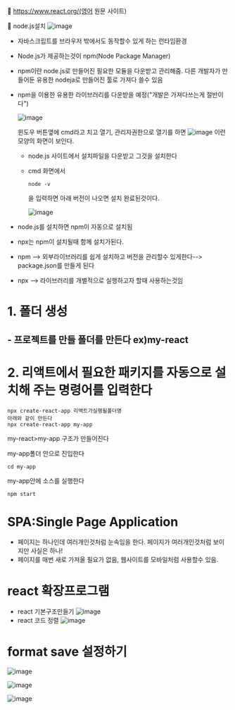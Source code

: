 🔎 https://www.react.org/(영어 원문 사이트)

 🔨 node.js설치
![image](https://github.com/gogoringhye/react/assets/145514996/cd98f3d8-adb4-489f-9968-16dcfb9076a2)  
* 자바스크립트를 브라우저 밖에서도 동작할수 있게 하는 런타임환경
* Node.js가 제공하는것이 npm(Node Package Manager)
* npm이란 node.js로 만들어진 필요한 모듈을 다운받고 관리해줌. 다른 개발자가 만들어둔 유용한 nodeja로 만들어진 툴로 가져다 쓸수 있음
* npm을 이용한 유용한 라이브러리를 다운받을 예정("개발은 가져다쓰는게 절반이다")

  ![image](https://github.com/understanding963852/604react/assets/60366769/e8f45131-bb94-4251-8aa4-11b8388f6358)

  윈도우 버튼옆에 cmd라고 치고 열기, 관리자권한으로 열기를 하면
  ![image](https://github.com/understanding963852/604react/assets/60366769/94b93331-211c-4e18-8354-ecd9f5fe9a55)
  이런 모양의 화면이 보인다.

  * node.js 사이트에서 설치파일을 다운받고 그것을 설치한다
  * cmd 화면에서
    
    ```
    node -v
    ```
    을 입력하면 아래 버전이 나오면 설치 완료된것이다.
    
    ![image](https://github.com/understanding963852/604react/assets/60366769/91059008-7c29-4dfa-b3ab-e80e38c04a12)

* node.js를 설치하면 npm이 자동으로 설치됨
* npx는 npm이 설치될때 함께 설치가된다.
* npm --> 외부라이브러리를 쉽게 설치하고 버전을 관리할수 있게한다--> package.json를 만들게 된다
* npx --> 라이브러리를 개별적으로 실행하고자 할때 사용하는것임

# 1. 폴더 생성
## - 프로젝트를 만들 폴더를 만든다 ex)my-react
# 2. 리액트에서 필요한 패키지를 자동으로 설치해 주는 명령어를 입력한다
```
npx create-react-app 리액트가실행될폴더명
아래와 같이 만든다
npx create-react-app my-app
```
my-react>my-app  구조가 만들어진다

my-app폴더 안으로 진입한다

```
cd my-app
```
my-app안에 소스를 실행한다

```
npm start
```

# SPA:Single Page Application
  - 페이지는 하나인데 여러개인것처럼 눈속임을 한다. 페이지가 여러개인것처럼 보이지만 사실은 하나!
  - 페이지를 매번 새로 가져올 필요가 없음, 웹사이트를 모바일처럼 사용할수 있음.


# react 확장프로그램
- react 기본구조만들기
![image](https://github.com/understanding963852/604react/assets/60366769/6ec3129f-eab7-44cf-82b4-a19907dec189)
- react 코드 정렬
![image](https://github.com/understanding963852/604react/assets/60366769/00e4ed7d-a620-4da0-bb9d-e18442600819)

# format save 설정하기


![image](https://github.com/understanding963852/604react/assets/60366769/4d4873b2-6a21-404f-a877-db35d12d7628)


![image](https://github.com/understanding963852/604react/assets/60366769/05c4763c-9bdc-4d90-a70d-085b7b6d37b4)


![image](https://github.com/understanding963852/604react/assets/60366769/fd52c02f-e6d8-4ca7-8f93-3f2bbeb38494)






